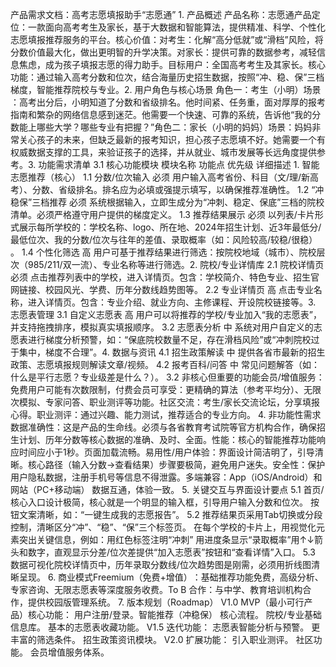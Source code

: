 产品需求文档：高考志愿填报助手“志愿通”​​
​​1. 产品概述​​
​​产品名称​​：志愿通
​​产品定位​​：一款面向高考考生及家长，基于大数据和智能算法，提供精准、科学、个性化志愿填报推荐服务的平台。
​​核心价值​​：
​​对考生​​：化解“高分低就”或“滑档”风险，将分数价值最大化，做出更明智的升学决策。
​​对家长​​：提供可靠的数据参考，减轻信息焦虑，成为孩子填报志愿的得力助手。
​​目标用户​​：全国高考考生及其家长。
​​核心功能​​：通过输入高考分数和位次，结合海量历史招生数据，按照“冲、稳、保”三档梯度，智能推荐院校与专业。
​​2. 用户角色与核心场景​​
​​角色一：考生（小明）​​
​​场景​​：高考出分后，小明知道了分数和省级排名。他时间紧、任务重，面对厚厚的报考指南和繁杂的网络信息感到迷茫。他需要一个快速、可靠的系统，告诉他“我的分数能上哪些大学？哪些专业有把握？”
​​角色二：家长（小明的妈妈）​​
​​场景​​：妈妈非常关心孩子的未来，但缺乏最新的报考知识，担心孩子志愿填不好。她需要一个有权威数据支撑的工具，来验证孩子的选择，并从就业、城市发展等长远角度提供参考。
​​3. 功能需求清单​​
​​3.1 核心功能模块​​
模块名称
功能点
优先级
详细描述
​​1. 智能志愿推荐（核心）​​
1.1 分数/位次输入
必须
用户输入​​高考省份、科目（文/理/新高考）、分数、省级排名​​。排名应为必填或强提示填写，以确保推荐准确性。
1.2 “冲稳保”三档推荐
必须
系统根据输入，立即生成分为“冲刺、稳定、保底”三档的院校清单。​​必须严格遵守用户提供的梯度定义​​。
1.3 推荐结果展示
必须
以列表/卡片形式展示每所学校的：​​学校名称、logo、所在地、2024年招生计划、近3年最低分/最低位次、我的分数/位次与往年的差值、录取概率（如：风险较高/较稳/很稳）​​。
1.4 个性化筛选
高
用户可基于推荐结果进行筛选：按​​院校地域（城市）、院校层次（985/211/双一流）、专业名称​​等进行筛选。
​​2. 院校/专业详情库​​
2.1 院校详情页
必须
点击推荐列表中的学校，进入详情页。包含：学校简介、特色专业、招生官网链接、校园风光、学费、历年分数线趋势图等。
2.2 专业详情页
高
点击专业名称，进入详情页。包含：专业介绍、就业方向、主修课程、开设院校链接等。
​​3. 志愿表管理​​
3.1 自定义志愿表
高
用户可以将推荐的学校/专业加入“我的志愿表”，并支持拖拽排序，模拟真实填报顺序。
3.2 志愿表分析
中
系统对用户自定义的志愿表进行​​梯度分析预警​​，如：“保底院校数量不足，存在滑档风险”或“冲刺院校过于集中，梯度不合理”。
​​4. 数据与资讯​​
4.1 招生政策解读
中
提供各省市最新的招生政策、志愿填报规则解读文章/视频。
4.2 报考百科/问答
中
常见问题解答（如：什么是平行志愿？专业级差是什么？）。
​​3.2 非核心但重要的功能​​
​​会员/增值服务​​：免费用户可能有次数限制，付费会员可享受：更精确的算法（参考平均分）、无限次模拟、专家问答、职业测评等功能。
​​社区交流​​：考生/家长交流论坛，分享填报心得。
​​职业测评​​：通过兴趣、能力测试，推荐适合的专业方向。
​​4. 非功能性需求​​
​​数据准确性​​：这是产品的生命线。必须与各省教育考试院等官方机构合作，确保招生计划、历年分数等核心数据的​​准确、及时、全面​​。
​​性能​​：核心的智能推荐功能响应时间应小于​​1秒​​。页面加载流畅。
​​易用性/用户体验​​：界面设计简洁明了，引导清晰。核心路径（输入分数->查看结果）步骤要极简，避免用户迷失。
​​安全性​​：保护用户隐私数据，注册手机号等信息不得泄露。
​​多端兼容​​：​​App（iOS/Android）和网站（PC+移动端）​​ 数据互通，体验一致。
​​5. 关键交互与界面设计要点​​
​​5.1 首页/核心入口​​
设计极简，核心就是一个​​明显的输入框​​，引导用户输入分数和位次。
按钮文案清晰，如：“​​一键生成我的志愿报告​​”。
​​5.2 推荐结果页​​
​​采用Tab切换或分段控制​​，清晰区分“冲”、“稳”、“保”三个标签页。
在每个学校的卡片上，用​​视觉化元素​​突出关键信息，例如：
​​用红色标签注明“冲刺”​​
​​用进度条显示“录取概率”​​
​​用↑↓箭头和数字，直观显示分差/位次差​​
提供“加入志愿表”按钮和“查看详情”入口。
​​5.3 数据可视化​​
院校详情页中，​​历年录取分数线/位次趋势图​​是刚需，必须用折线图清晰呈现。
​​6. 商业模式​​
​​Freemium（免费+增值）​​：基础推荐功能免费，高级分析、专家咨询、无限志愿表等深度服务收费。
​​To B 合作​​：与中学、教育培训机构合作，提供校园版管理系统。
​​7. 版本规划（Roadmap）​​
​​V1.0 MVP（最小可行产品）核心功能​​：
用户注册/登录。
​​智能推荐（冲稳保）​​ 核心流程。
院校/专业基础信息库。
基本的志愿表收藏功能。
​​V1.5 迭代功能​​：
志愿表智能分析与预警。
更丰富的筛选条件。
招生政策资讯模块。
​​V2.0 扩展功能​​：
引入职业测评。
社区功能。
会员增值服务体系。
